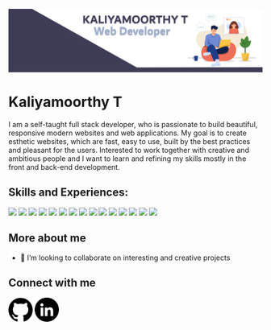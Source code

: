 ![My github banner](banner.png)
# Kaliyamoorthy T
I am a self-taught full stack developer, who is passionate to build beautiful, responsive modern websites and web applications. My goal is to create esthetic websites, which are fast, easy to use, built by the best practices and pleasant for the users. Interested to work together with creative and ambitious people and I want to learn and refining my skills mostly in the front and back-end development.
## Skills and Experiences:
![](https://img.shields.io/badge/code-HTML-%2348a48d?style=flat&logo=html&logoColor=white)
![](https://img.shields.io/badge/style-CSS-%2348a48d?style=flat&logo=css&logoColor=white)
![](https://img.shields.io/badge/code-Javscript-%2348a48d?style=flat&logo=javascript&logoColor=white)
![](https://img.shields.io/badge/build-React-%2348a48d?style=flat&logo=react&logoColor=white)
![](https://img.shields.io/badge/code-Node-%2348a48d?style=flat&logo=node.js&logoColor=white)
![](https://img.shields.io/badge/code-Express-%2348a48d?style=flat&logo=express&logoColor=white)
![](https://img.shields.io/badge/database-MongoDB-%2348a48d?style=flat&logo=mongodb&logoColor=white)
![](https://img.shields.io/badge/style-SCSS-%2348a48d?style=flat&logo=sass&logoColor=white)
![](https://img.shields.io/badge/build-Tailwind-%2348a48d?style=flat&logoColor=white&logo=tailwind-css)
![](https://img.shields.io/badge/state%20management-Redux-%2348a48d?style=flat&logoColor=white&logo=redux)
![](https://img.shields.io/badge/style-Styled%20Component-%2348a48d?style=flat&logoColor=white&logo=styled-components)
![](https://img.shields.io/badge/design-Figma-%2348a48d?style=flat&logo=figma&logoColor=white)
![](https://img.shields.io/badge/version%20control-Git-%2348a48d?style=flat&logo=git&logoColor=white)
![](https://img.shields.io/badge/version%20control-Github-%2348a48d?style=flat&logo=github&logoColor=white)
![](https://img.shields.io/badge/IDE-VScode-%2348a48d?style=flat&logo=vscode&logoColor=white)
## More about me
- 👯 I’m looking to collaborate on interesting and creative projects
## Connect with me
[<img src="./github.png" width="48px"/>](https://github.com/keeforever)
[<img src="./linkedin.png" width="48px"/>](https://github.com/keeforever)
